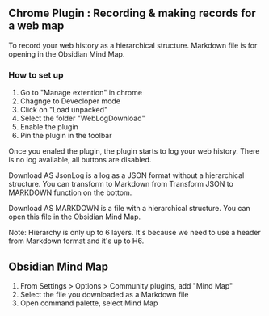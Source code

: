 ## Chrome Plugin : Recording & making records for a web map

To record your web history as a hierarchical structure.
Markdown file is for opening in the Obsidian Mind Map.


### How to set up

1. Go to "Manage extention" in chrome 
2. Chagnge to Devecloper mode
3. Click on "Load unpacked"
4. Select the folder "WebLogDownload"
5. Enable the plugin
6. Pin the plugin in the toolbar

Once you enaled the plugin, the plugin starts to log your web history.
There is no log available, all buttons are disabled.

Download AS JsonLog is a log as a JSON format without a hierarchical structure.
You can transform to Markdown from Transform JSON to MARKDOWN function on the bottom.

Download AS MARKDOWN is a file with a hierarchical structure.
You can open this file in the Obsidian Mind Map.

Note: Hierarchy is only up to 6 layers. It's because we need to use a header from Markdown format and it's up to H6.  

## Obsidian Mind Map

1. From Settings > Options > Community plugins, add "Mind Map"
2. Select the file you downloaded as a Markdown file 
3. Open command palette, select Mind Map